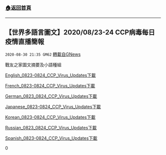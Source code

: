 ###  [:house:返回首頁](https://github.com/ourhimalayas/txt)
---

## 【世界多語言圖文】2020/08/23-24 CCP病毒每日疫情直播簡報
`2020-08-30 21:35 GM62` [轉載自GNews](https://gnews.org/zh-hant/324782/)

戰友之家圖文摘要及小語種組

[English\_0823-0824\_CCP\_Virus\_Updates](https://s3.amazonaws.com/gnews-media-offload/wp-content/uploads/2020/08/30090931/English_0823-0824_CCP_Virus_Updates.pdf)[下載](https://s3.amazonaws.com/gnews-media-offload/wp-content/uploads/2020/08/30090931/English_0823-0824_CCP_Virus_Updates.pdf)

[French\_0823-0824\_CCP\_Virus\_Updates](https://s3.amazonaws.com/gnews-media-offload/wp-content/uploads/2020/08/30090927/French_0823-0824_CCP_Virus_Updates-copy.pdf)[下載](https://s3.amazonaws.com/gnews-media-offload/wp-content/uploads/2020/08/30090927/French_0823-0824_CCP_Virus_Updates-copy.pdf)

[German\_0823\_0824\_CCP\_Virus\_Updates](https://s3.amazonaws.com/gnews-media-offload/wp-content/uploads/2020/08/30090919/German_0823_0824_CCP_Virus_Updates_.pdf)[下載](https://s3.amazonaws.com/gnews-media-offload/wp-content/uploads/2020/08/30090919/German_0823_0824_CCP_Virus_Updates_.pdf)

[Japanese\_0823-0824\_CCP\_Virus\_Updates](https://s3.amazonaws.com/gnews-media-offload/wp-content/uploads/2020/08/30105843/Japanese_0823-0824_CCP_Virus_Updates.pptx)[下載](https://s3.amazonaws.com/gnews-media-offload/wp-content/uploads/2020/08/30105843/Japanese_0823-0824_CCP_Virus_Updates.pptx)

[Korean\_0823-0824\_CCP\_Virus\_Updates](https://s3.amazonaws.com/gnews-media-offload/wp-content/uploads/2020/08/30213446/Korean_0823-0824_CCP_Virus_Updates.pdf)[下載](https://s3.amazonaws.com/gnews-media-offload/wp-content/uploads/2020/08/30213446/Korean_0823-0824_CCP_Virus_Updates.pdf)

[Russian\_0823\_0824\_CCP\_Virus\_Updates](https://s3.amazonaws.com/gnews-media-offload/wp-content/uploads/2020/08/30090935/Russian_0823_0824_CCP_Virus_Updates.pdf)[下載](https://s3.amazonaws.com/gnews-media-offload/wp-content/uploads/2020/08/30090935/Russian_0823_0824_CCP_Virus_Updates.pdf)

[Spanish\_0823-0824\_CCP\_Virus\_Updates](https://s3.amazonaws.com/gnews-media-offload/wp-content/uploads/2020/08/30090923/Spanish_0823-0824_CCP_Virus_Updates.pdf)[下載](https://s3.amazonaws.com/gnews-media-offload/wp-content/uploads/2020/08/30090923/Spanish_0823-0824_CCP_Virus_Updates.pdf)



0
